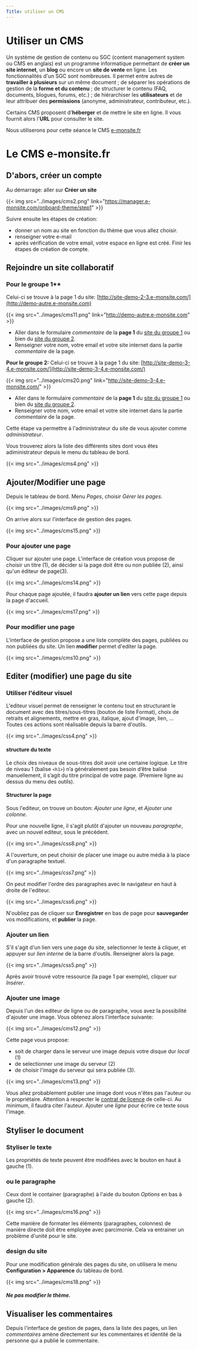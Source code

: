 ```yaml
---
Title: utiliser un CMS
---
```


# Utiliser un CMS
Un système de gestion de contenu ou SGC (content management system ou CMS en anglais) est un programme informatique permettant de **créer un site internet**, un **blog** ou encore un **site de vente** en ligne. Les fonctionnalités d'un SGC sont nombreuses. Il permet entre autres de **travailler à plusieurs** sur un même document ; de séparer les opérations de gestion de la **forme et du contenu** ; de structurer le contenu (FAQ, documents, blogues, forums, etc.) ; de hiérarchiser les **utilisateurs** et de leur attribuer des **permissions** (anonyme, administrateur, contributeur, etc.).

Certains CMS proposent d'**héberger** et de mettre le site en ligne. Il vous fournit alors l'**URL** pour consulter le site.


Nous utiliserons pour cette séance le CMS [e-monsite.fr](https://www.e-monsite.com)

# Le CMS e-monsite.fr
## D'abors, créer un compte
Au démarrage: aller sur **Créer un site**

{{< img src="../images/cms2.png" link="https://manager.e-monsite.com/onboard-theme/step1" >}}



Suivre ensuite les étapes de création:

* donner un nom au site en fonction du thème que vous allez choisir.
* renseigner votre e-mail
* après vérification de votre email, votre espace en ligne est créé. Finir les étapes de création de compte.

## Rejoindre un site collaboratif

### Pour le groupe 1**
Celui-ci se trouve à la page 1 du site: [http://site-demo-2-3.e-monsite.com/](http://demo-autre.e-monsite.com)

{{< img src="../images/cms11.png" link="http://demo-autre.e-monsite.com" >}}

* Aller dans le formulaire *commentaire* de la **page 1** du [site du groupe 1](http://demo-autre.e-monsite.com/pages/typographies-et-boutons.html) ou bien du [site du groupe 2](http://site-demo-3-4.e-monsite.com/).
* Renseigner votre nom, votre email et votre site internet dans la partie *commentaire* de la page.

**Pour le groupe 2:** Celui-ci se trouve à la page 1 du site: [http://site-demo-3-4.e-monsite.com/](http://site-demo-3-4.e-monsite.com/)

{{< img src="../images/cms20.png" link="http://site-demo-3-4.e-monsite.com/" >}}

* Aller dans le formulaire *commentaire* de la **page 1** du [site du groupe 1](http://demo-autre.e-monsite.com/pages/typographies-et-boutons.html) ou bien du [site du groupe 2](http://site-demo-3-4.e-monsite.com/).
* Renseigner votre nom, votre email et votre site internet dans la partie *commentaire* de la page.

Cette étape va permettre à l'administrateur du site de vous ajouter comme *administrateur*.

Vous trouverez alors la liste des différents sites dont vous êtes adiministrateur depuis le menu du tableau de bord.

{{< img src="../images/cms4.png" >}}

## Ajouter/Modifier une page
Depuis le tableau de bord. Menu *Pages*, choisir *Gérer les pages*.

{{< img src="../images/cms9.png" >}}

On arrive alors sur l'interface de gestion des pages.

{{< img src="../images/cms15.png" >}}

### Pour ajouter une page
Cliquer sur ajouter une page. L'interface de création vous propose de choisir un titre (1), de décider si la page doit être ou non publiée (2), ainsi qu'un éditeur de page(3).

{{< img src="../images/cms14.png" >}}

Pour chaque page ajoutée, il faudra **ajouter un lien** vers cette page depuis la page d'accueil.

{{< img src="../images/cms17.png" >}}

### Pour modifier une page
L'interface de gestion propose a une liste complète des pages, publiées ou non publiées du site. Un lien **modifier** permet d'editer la page.

{{< img src="../images/cms10.png" >}}



## Editer (modifier) une page du site
### Utiliser l'éditeur visuel
L'editeur visuel permet de renseigner le contenu tout en structurant le document avec des titres/sous-titres (bouton de liste Format), choix de retraits et alignements, mettre en gras, italique, ajout d'image, lien, ... Toutes ces actions sont réalisable depuis la barre d'outils.

{{< img src="../images/css4.png" >}}

#### structure du texte
Le choix des niveaux de sous-titres doit avoir une certaine logique. Le titre de niveau 1 (balise `<h1>`) n’a généralement pas besoin d’être balisé manuellement, il s’agit du titre principal de votre page. (Premiere ligne au dessus du menu des outils).

#### Structurer la page
Sous l'editeur, on trouve un bouton: *Ajouter une ligne*, et *Ajouter une colonne*. 

Pour une nouvelle ligne, il s'agit plutôt d'ajouter un nouveau *paragraphe*, avec un nouvel editeur, sous le précédent.

{{< img src="../images/css8.png" >}}

A l'ouverture, on peut choisir de placer une image ou autre média à la place d'un paragraphe textuel.

{{< img src="../images/css7.png" >}}

On peut modifier l'ordre des paragraphes avec le navigateur en haut à droite de l'editeur.

{{< img src="../images/css6.png" >}}

N'oubliez pas de cliquer sur **Enregistrer** en bas de page pour **sauvegarder** vos modifications, et **publier** la page.

### Ajouter un lien
S'il s'agit d'un lien vers une page du site, selectionner le texte à cliquer, et appuyer sur *lien interne* de la barre d'outils. Renseigner alors la page.

{{< img src="../images/css5.png" >}}

Après avoir trouvé votre ressource (la page 1 par exemple), cliquer sur *Insérer*.

### Ajouter une image
Depuis l'un des editeur de ligne ou de paragraphe, vous avez la possibilité d'ajouter une image. Vous obtenez alors l'interface suivante:

{{< img src="../images/cms12.png" >}}

Cette page vous propose:

* soit de charger dans le serveur une image depuis votre disque dur *local* (1)
* de selectionner une image du serveur (2)
* de choisir l'image du serveur qui sera publiée (3).

{{< img src="../images/cms13.png" >}}

Vous allez probablement publier une image dont vous n'êtes pas l'auteur ou le propriétaire. Attention à respecter le [contrat de licence](https://creativecommons.org/faq/fr/) de celle-ci. Au minimum, il faudra citer l'auteur. Ajouter une *ligne* pour écrire ce texte sous l'image.


## Styliser le document
### Styliser le texte
Les propriétés de texte peuvent être modifiées avec le bouton en haut à gauche (1).
###  ou le paragraphe
Ceux dont le container (paragraphe) à l'aide du bouton *Options* en bas à gauche (2).

{{< img src="../images/cms16.png" >}}


Cette manière de formater les éléments (paragraphes, colonnes) de manière directe doit être employée avec parcimonie. Cela va entrainer un problème d'unité pour le site. 

### design du site
Pour une modification générale des pages du site, on utilisera le menu **Configuration > Apparence** du tableau de bord. 

{{< img src="../images/cms18.png" >}}

#### *Ne pas modifier le thème.*

## Visualiser les commentaires
Depuis l'interface de gestion de pages, dans la liste des pages, un lien *commentaires* amène directement sur les commentaires et identité de la personne qui a publié le commentaire.





